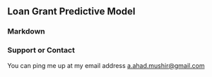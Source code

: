 ## Loan Grant Predictive Model

### Markdown

### Support or Contact

You can ping me up at my email address 
a.ahad.mushir@gmail.com

